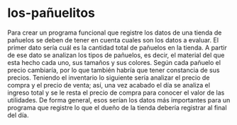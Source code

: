 # los-pañuelitos
Para crear un programa funcional que registre los datos de una tienda de pañuelos se deben de tener en cuenta cuales son los datos a evaluar. El primer dato sería cuál es la cantidad total de pañuelos en la tienda. A partir de ese dato se analizan los tipos de pañuelos, es decir, el material del que esta hecho cada uno, sus tamaños y sus colores. Según cada pañuelo el precio cambiaría, por lo que también habría que tener constancia de sus precios. Teniendo el inventario lo siguiente sería analizar el precio de compra y el precio de venta; así, una vez acabado el día se analiza el ingreso total y se le resta el precio de compra para conocer el valor de las utilidades. De forma general, esos serían los datos más importantes para un programa que registre lo que el dueño de la tienda debería registrar al final del día. 
